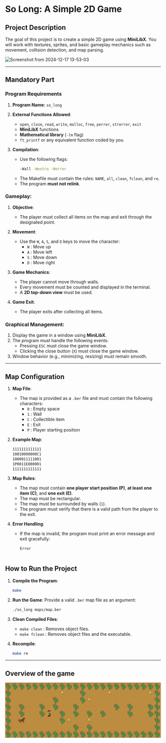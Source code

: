 # **So Long: A Simple 2D Game**

## **Project Description**
The goal of this project is to create a simple 2D game using **MiniLibX**. You will work with textures, sprites, and basic gameplay mechanics such as movement, collision detection, and map parsing.

![Screenshot from 2024-12-17 13-53-03](https://github.com/user-attachments/assets/5bfe93b3-d6ad-489a-b3ab-1054c639e5d6)

---

## **Mandatory Part**

### **Program Requirements**
1. **Program Name**: `so_long`

2. **External Functions Allowed**:
   - `open`, `close`, `read`, `write`, `malloc`, `free`, `perror`, `strerror`, `exit`  
   - **MiniLibX** functions  
   - **Mathematical library** (`-lm` flag)  
   - `ft_printf` or any equivalent function coded by you.

3. **Compilation**:
   - Use the following flags:
     ```bash
     -Wall -Wextra -Werror
     ```
   - The Makefile must contain the rules: `NAME`, `all`, `clean`, `fclean`, and `re`.  
   - The program **must not relink**.

### **Gameplay**:
1. **Objective**:
   - The player must collect all items on the map and exit through the designated point.

2. **Movement**:
   - Use the `W`, `A`, `S`, and `D` keys to move the character:  
     - `W` : Move up  
     - `A` : Move left  
     - `S` : Move down  
     - `D` : Move right  

3. **Game Mechanics**:
   - The player cannot move through walls.  
   - Every movement must be counted and displayed in the terminal.  
   - A **2D top-down view** must be used.

4. **Game Exit**:
   - The player exits after collecting all items.

### **Graphical Management**:
1. Display the game in a window using **MiniLibX**.
2. The program must handle the following events:
   - Pressing `ESC` must close the game window.  
   - Clicking the close button (`X`) must close the game window.  
3. Window behavior (e.g., minimizing, resizing) must remain smooth.

---

## **Map Configuration**

1. **Map File**:
   - The map is provided as a `.ber` file and must contain the following characters:
     - `0` : Empty space  
     - `1` : Wall  
     - `C` : Collectible item  
     - `E` : Exit  
     - `P` : Player starting position  

2. **Example Map**:
   ```
   1111111111111
   10010000000C1
   1000011111001
   1P0011E000001
   1111111111111
   ```

3. **Map Rules**:
   - The map must contain **one player start position (P)**, **at least one item (C)**, and **one exit (E)**.  
   - The map must be rectangular.  
   - The map must be surrounded by walls (`1`).  
   - The program must verify that there is a valid path from the player to the exit.

4. **Error Handling**:
   - If the map is invalid, the program must print an error message and exit gracefully:
     ```
     Error


## **How to Run the Project**

1. **Compile the Program**:
   ```bash
   make
   ```

2. **Run the Game**:
   Provide a valid `.ber` map file as an argument:
   ```bash
   ./so_long maps/map.ber
   ```

3. **Clean Compiled Files**:
   - `make clean` : Removes object files.  
   - `make fclean` : Removes object files and the executable.  

4. **Recompile**:
   ```bash
   make re
   ```

---

## **Overview of the game**

<div align="center">
  <img src="./Divers/so_long.gif" alt="Project Demo">
</div>

